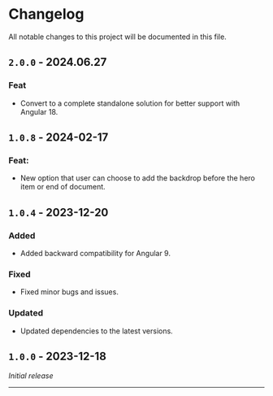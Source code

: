 # Changelog

All notable changes to this project will be documented in this file.

## `2.0.0` - 2024.06.27
### Feat
- Convert to a complete standalone solution for better support with Angular 18.

## `1.0.8` - 2024-02-17
### Feat:

- New option that user can choose to add the backdrop before the hero item or end of document.

## `1.0.4` - 2023-12-20
### Added

- Added backward compatibility for Angular 9.

### Fixed

- Fixed minor bugs and issues.

### Updated

- Updated dependencies to the latest versions.

## `1.0.0` - 2023-12-18
_Initial release_

---
 